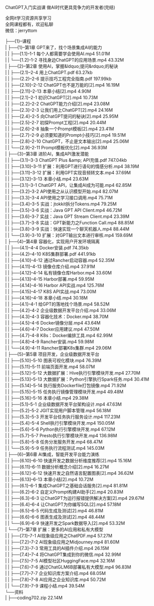 ChatGPT入门实战课 做AI时代更具竞争力的开发者(完结)

全网it学习资源共享学习<br>全网课程都有，欢迎私聊<br>微信：jerryttom<br>

├──{1}–课程<br> | ├──{1}–第1章 GPT来了，找个场景集成AI的能力<br> | | ├──[1.1]–1-1 每个人都需要学会使用AI.mp4 51.01M<br> | | └──[1.2]–1-2 寻找身边ChatGPT的应用场景.mp4 43.32M<br> | ├──{2}–第2章 使用AI，掌握&amp;ldquo;提问&amp;rdquo;的秘诀<br> | | ├──(2.1)–2-4 用上ChatGPT.pdf 63.27kb<br> | | ├──(2.2)–2-6 提示技巧工程完全指南.pdf 197.99kb<br> | | ├──[2.10]–2-12 ChatGPT也不是万能的[2].mp4 16.19M<br> | | ├──[2.11]–2-13 本章小结[2].mp4 4.90M<br> | | ├──[2.1]–2-1 初识ChatGPT[2].mp4 10.73M<br> | | ├──[2.2]–2-2 ChatGPT能力介绍[2].mp4 23.08M<br> | | ├──[2.3]–2-3 让我们用上ChatGPT[2].mp4 24.16M<br> | | ├──[2.4]–2-5 向ChatGPT提问的秘诀[2].mp4 25.95M<br> | | ├──[2.5]–2-7 初探Prompt工程[2].mp4 20.44M<br> | | ├──[2.6]–2-8 抽象一个Prompt模板[2].mp4 23.41M<br> | | ├──[2.7]–2-9 必须要知道的Prompt小技巧[2].mp4 19.51M<br> | | ├──[2.8]–2-10 ChatGPT，不止是文本输出[2].mp4 25.06M<br> | | └──[2.9]–2-11 Prompt模板优化[2].mp4 36.93M<br> | ├──{3}–第3章 进阶AI，集成API激发潜能<br> | | ├──(3.1)–3-3 ChatGPT Plus &amp;amp; API充值.pdf 747.04kb<br> | | ├──[3.10]–3-11 扩展：利用GPT进行语句的情感分析.mp4 38.19M<br> | | ├──[3.11]–3-12 扩展：利用GPT实现音频转文本.mp4 37.69M<br> | | ├──[3.12]–3-13 本章小结.mp4 23.63M<br> | | ├──[3.1]–3-1 ChatGPT API，让集成AI成为可能.mp4 62.85M<br> | | ├──[3.2]–3-2 API使用之从认识模型开始.mp4 82.07M<br> | | ├──[3.3]–3-4 API使用之学习接口调用.mp4 75.71M<br> | | ├──[3.4]–3-5 实战：jtokkit拆分Tokens.mp4 79.25M<br> | | ├──[3.5]–3-6 实战：Java GPT API Client.mp4 46.72M<br> | | ├──[3.6]–3-7 实战：Java GPT Stream Client.mp4 23.39M<br> | | ├──[3.7]–3-8 实战：GPT新能力之Function Call.mp4 88.85M<br> | | ├──[3.8]–3-9 实战：快速实现一个聊天机器人.mp4 88.44M<br> | | └──[3.9]–3-10 扩展：对GPT输出文本进行审核.mp4 159.69M<br> | ├──{4}–第4章 容器化，实现用户开发环境隔离<br> | | ├──(4.1)–4-4 Docker安装.pdf 74.35kb<br> | | ├──(4.2)–4-10 K8S集群部署.pdf 441.91kb<br> | | ├──[4.10]–4-12 通过Rancher启动容器.mp4 52.35M<br> | | ├──[4.11]–4-13 镜像仓库介绍.mp4 37.91M<br> | | ├──[4.12]–4-14 私有镜像仓库Harbor.mp4 33.60M<br> | | ├──[4.13]–4-15 Harbor部署.mp4 59.95M<br> | | ├──[4.14]–4-16 Harbor API实战.mp4 125.76M<br> | | ├──[4.15]–4-17 K8S API实战.mp4 73.00M<br> | | ├──[4.16]–4-18 本章小结.mp4 30.18M<br> | | ├──[4.1]–4-1 给GPT的落地找个场景.mp4 58.52M<br> | | ├──[4.2]–4-2 企业级数据开发平台介绍.mp4 33.06M<br> | | ├──[4.3]–4-3 容器化技术：Docker.mp4 38.70M<br> | | ├──[4.5]–4-6 Docker镜像分层.mp4 43.64M<br> | | ├──[4.6]–4-7 Docker应用建议.mp4 47.50M<br> | | ├──[4.7]–4-8 K8s：Docker编排工具.mp4 62.99M<br> | | ├──[4.8]–4-9 Rancher安装.mp4 59.98M<br> | | └──[4.9]–4-11 Rancher部署K8s集群.mp4 29.06M<br> | ├──{5}–第5章 项目开发，企业级数据开发平台<br> | | ├──[5.10]–5-10 图表可视化模块.mp4 76.39M<br> | | ├──[5.11]–5-11 前端页面开发.mp4 58.07M<br> | | ├──[5.12]–5-12 大数据扩展：Hive执行引擎模块开发.mp4 27.70M<br> | | ├──[5.13]–5-13 大数据扩展：Python引擎执行Spark任务.mp4 30.41M<br> | | ├──[5.14]–5-14 执行服务Dockerfile打包镜像.mp4 71.92M<br> | | ├──[5.15]–5-15 任务执行镜像管理模块开发.mp4 49.48M<br> | | ├──[5.16]–5-16 本章小结.mp4 29.38M<br> | | ├──[5.1]–5-1 企业级数据开发平台架构设计.mp4 47.63M<br> | | ├──[5.2]–5-2 JGIT实现用户脚本管理.mp4 56.18M<br> | | ├──[5.3]–5-3 开发平台任务执行服务设计.mp4 117.23M<br> | | ├──[5.4]–5-4 Shell执行引擎模块开发.mp4 150.05M<br> | | ├──[5.6]–5-6 Python执行引擎模块开发.mp4 67.12M<br> | | ├──[5.7]–5-7 Presto执行引擎模块开发.mp4 136.98M<br> | | ├──[5.8]–5-8 任务分发服务开发.mp4 68.47M<br> | | └──[5.9]–5-9 任务执行流程测试.mp4 145.03M<br> | ├──{6}–第6章 AI集成，智能开发平台能力演练<br> | | ├──[6.10]–6-10 快速开发之数据分析维度推荐[2].mp4 15.16M<br> | | ├──[6.11]–6-11 数据分析概念介绍[2].mp4 16.27M<br> | | ├──[6.12]–6-12 快速开发之自然语言配置图表[2].mp4 36.62M<br> | | ├──[6.13]–6-13 本章小结[2].mp4 10.72M<br> | | ├──[6.1]–6-1 集成ChatGPT之基础会话服务[2].mp4 81.81M<br> | | ├──[6.2]–6-2 自定义Prompt构建AI助手[2].mp4 20.83M<br> | | ├──[6.3]–6-3 让ChatGPT为运行报错提供解决方案[2].mp4 29.67M<br> | | ├──[6.4]–6-4 让ChatGPT为你编写SQL[2].mp4 57.18M<br> | | ├──[6.5]–6-5 代码生成及测试[2].mp4 46.81M<br> | | ├──[6.6]–6-6 图表生成及测试[2].mp4 48.44M<br> | | └──[6.9]–6-9 快速开发之Spark数据导入[2].mp4 53.32M<br> | └──{7}–第7章 扩展：更多的AI应用和私有大模型<br> | | ├──[7.1]–7-1 AI现象级应用之ChatPDF.mp4 57.27M<br> | | ├──[7.2]–7-2 AI现象级应用之Midjourney.mp4 81.60M<br> | | ├──[7.3]–7-3 常用工具的AI插件介绍.mp4 26.15M<br> | | ├──[7.4]–7-4 将ChatGPT集成到你的微信.mp4 32.99M<br> | | ├──[7.5]–7-5 AI模型社区HuggingFace.mp4 32.16M<br> | | ├──[7.6]–7-6 通过ChatGLM6B部署私有大模型.mp4 96.83M<br> | | ├──[7.7]–7-7 企业知识库方案介绍.mp4 68.05M<br> | | ├──[7.8]–7-8 AI应用之企业知识库.mp4 50.72M<br> | | └──[7.9]–7-9 课程小结.mp4 39.54M<br> └──资料<br> | ├──coding702.zip 22.14M